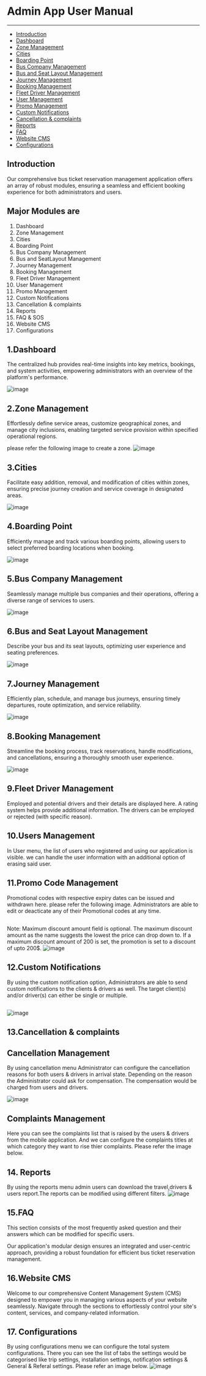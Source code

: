 # Admin App User Manual

---

- [Introduction](#introduction)
- [Dashboard](#dashboard)
- [Zone Management](#zone-management)
- [Cities](#cities)
- [Boarding Point](#boarding-point)
- [Bus Company Management](#bus-company-management)
- [Bus and Seat Layout Management](#bus-and-seat-layout-management)
- [Journey Management](#journey-management)
- [Booking Management](#booking-management)
- [Fleet Driver Management](#driver-management)
- [User Management](#user-management)
- [Promo Management](#promo-management)
- [Custom Notifications](#custom-notifications)
- [Cancellation & complaints](#cancellations-and-complaints)
- [Reports](#reports)
- [FAQ](#FAQ)
- [Website CMS](#website-cms)
- [Configurations](#configurations)


<a name="introduction"></a>
## Introduction

Our comprehensive bus ticket reservation management application offers an array of robust modules, ensuring a seamless and efficient booking experience for both administrators and users.

## Major Modules are
1. Dashboard
2. Zone Management
3. Cities
4. Boarding Point
5. Bus Company Management
6. Bus and SeatLayout Management
7. Journey Management
8. Booking Management
9. Fleet Driver Management
10. User Management
11. Promo Management
12. Custom Notifications
13. Cancellation & complaints
14. Reports
15. FAQ & SOS
16. Website CMS
17. Configurations


<a name="dashboard"></a>
## 1.Dashboard
The centralized hub provides real-time insights into key metrics, bookings, and system activities, empowering administrators with an overview of the platform's performance.

![image](../../images/user-manual-docs/admin-dashboard.png)

<a name="zone-management"></a>
## 2.Zone Management
Effortlessly define service areas, customize geographical zones, and manage city inclusions, enabling targeted service provision within specified operational regions.

please refer the following image to create a zone.
![image](../../images/user-manual-docs/create-service-location.png)


<a name="cities"></a>
## 3.Cities

Facilitate easy addition, removal, and modification of cities within zones, ensuring precise journey creation and service coverage in designated areas.

![image](../../images/user-manual-docs/assign-type.png)

<a name="boarding-point"></a>
## 4.Boarding Point

Efficiently manage and track various boarding points, allowing users to select preferred boarding locations when booking.

![image](../../images/user-manual-docs/assign-type.png)

<a name="bus-company-management"></a>
## 5.Bus Company Management

Seamlessly manage multiple bus companies and their operations, offering a diverse range of services to users.

![image](../../images/user-manual-docs/assign-type.png)

<a name="bus-and-seat-layout-management"></a>
## 6.Bus and Seat Layout Management

Describe your bus and its seat layouts, optimizing user experience and seating preferences.

![image](../../images/user-manual-docs/assign-type.png)


<a name="journey-management"></a>
## 7.Journey Management

Efficiently plan, schedule, and manage bus journeys, ensuring timely departures, route optimization, and service reliability.

![image](../../images/user-manual-docs/assign-type.png)


<a name="booking-management"></a>
## 8.Booking Management

Streamline the booking process, track reservations, handle modifications, and cancellations, ensuring a thoroughly smooth user experience.

![image](../../images/user-manual-docs/assign-type.png)

<a name="driver-management"></a>
## 9.Fleet Driver Management
Employed and potential drivers and their details are displayed here. A rating system helps provide additional information. The drivers can be employed or rejected (with specific reason).

<a name="user-management"></a>
## 10.Users Management
In User menu, the list of users who registered and using our application is visible. we can handle the user information with an additional option of erasing said user.

<a name="promo-management"></a>
## 11.Promo Code Management
Promotional codes with respective expiry dates can be issued and withdrawn here. please refer the following image. Administrators are able to edit or deacticate any of their Promotional codes at any time.
##
Note: Maximum discount amount field is optional. The maximum discount amount as the name suggests the lowest the price can drop down to. If a maximum discount amount of 200 is set, the promotion is set to a discount of upto 200$.
![image](../../images/user-manual-docs/create-promo.png)

<a name="custom-notifications"></a>
## 12.Custom Notifications
By using the custom notification option, Administrators are able to send custom notifications to the clients & drivers as well. The target client(s) and/or driver(s) can either be single or multiple. 

##
![image](../../images/user-manual-docs/notification.png)

##
<a name="cancellations-and-complaints"></a>
## 13.Cancellation & complaints
## Cancellation Management
By using cancellation menu Administrator can configure the cancellation reasons for both users & drivers in arrival state. Depending on the reason the Administrator could ask for compensation. The compensation would be charged from users and drivers.

![image](../../images/user-manual-docs/cancellations.png)

## Complaints Management
Here you can see the complaints list that is raised by the users & drivers from the mobile application. And we can configure the complaints titles at which category they want to rise thier complaints. Please refer the image below.

<a name="reports"></a>
## 14. Reports
By using the reports menu admin users can download the travel,drivers & users report.The reports can be modified using different filters.
![image](../../images/user-manual-docs/reports.png)

<a name="FAQ"></a>
## 15.FAQ
This section consists of the most frequently asked question and their answers which can be modified for specific users.

Our application's modular design ensures an integrated and user-centric approach, providing a robust foundation for efficient bus ticket reservation management.

<a name="website-cms"></a>
## 16.Website CMS
Welcome to our comprehensive Content Management System (CMS) designed to empower you in managing various aspects of your website seamlessly. Navigate through the sections to effortlessly control your site's content, services, and company-related information.



<a name="configurations"></a>
## 17. Configurations
By using configurations menu we can configure the total system configurations. There you can see the list of tabs the settings would be categorised like trip settings, installation settings, notification settings & General & Referal settings. Please refer an image below.
![image](../../images/user-manual-docs/admin-settings.png)

